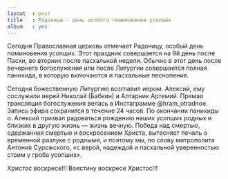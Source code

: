 ```yaml
---
layout  : post
title   : Радоница - день особого поминовения усопших
album   : yes
---
```

Сегодня Православная церковь отмечает Радоницу, особый день поминовения усопших. Этот праздник совершается на 9й день после Пасхи, во вторник после пасхальной недели. Обычно в этот день после вечернего богослужения или после Литургии совершается полная панихида, в которую включаются и пасхальные песнопения.

Сегодня божественную Литургию возглавил иером. Алексий, ему сослужили иерей Николай (Бабкин) и Алтарник Артемий.
Прямая трансляция богослужения велась в Инстаграмме @hram_otradnoe. Запись эфира сохранится в течение 24 часов.
По окончании панихиды о. Алексий призвал радоваться рождению наших усопших родных и близких в другую жизнь — жизнь вечную. Победа над смертью, одержанная смертью и воскресением Христа, вытесняет печаль о временной разлуке с родными, и поэтому мы, по слову митрополита Антония Сурожского, «с верой, надеждой и пасхальной уверенностью стоим у гроба усопших».

Христос воскресе!!! Воистину воскресе Христос!!!
